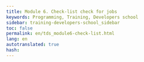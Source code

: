 ```yaml
---
title: Module 6. Check-list check for jobs
keywords: Programming, Training, Developers school
sidebar: training-developers-school_sidebar
toc: false
permalink: en/tds_module6-check-list.html
lang: en
autotranslated: true
hash: 
---
```


